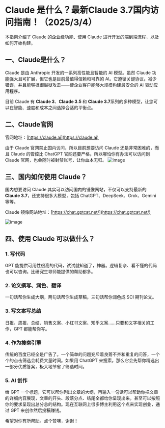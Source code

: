 # Claude 是什么？最新Claude 3.7国内访问指南！（2025/3/4）

本指南介绍了 Claude 的企业级功能、使用 Claude 进行开发的端到端流程，以及如何开始构建。

## 一、Claude是什么？
Claude 是由 Anthropic 开发的一系列高性能且智能的 AI 模型。虽然 Claude 功能强大且可扩展，但它也是目前最值得信赖和可靠的 AI。它遵循关键协议，减少错误，并且能够抵御越狱攻击——使企业客户能够大规模构建最安全的 AI 驱动应用程序。

目前 Claude 有 **Claude 3**、**Claude 3.5** 和 **Claude 3.7**系列的多种模型，让您可以在智能、速度和成本之间选择合适的平衡点。

## 二、Claude官网
官网地址：[https://claude.ai](https://claude.ai)

由于 Claude 官网禁止国内访问，所以目前想要访问 Claude 还是非常困难的，而且 Claude 的管控比 ChatGPT 官网还要严格，所以哪怕你有办法可以访问到 Claude 官网，也会随时被封禁账号，让你血本无归。
![image](https://github.com/user-attachments/assets/3c50d4f0-9aac-4f28-b359-23cbdd67b8f2)


## 三、国内如何使用 Claude？
国内想要访问 Claude 其实可以访问国内的镜像网站，不仅可以支持最新的 **Claude 3.7**，还支持很多大模型，包括 ChatGPT、DeepSeek、Grok、Gemini 等等。

Claude 镜像网站地址：[https://chat.gptcat.net/](https://chat.gptcat.net/)

![image](https://github.com/user-attachments/assets/119c6953-d2be-415f-8401-4cece5756b16)


## 四、使用 Claude 可以做什么？
### 1. 写代码
GPT 能提供可用性很高的代码，试试就知道了，神器。逻辑复杂、看不懂的代码也可以咨询。比研究生导师能提供的帮助都多。

### 2. 论文撰写、润色、翻译
一句话帮你生成大纲，两句话帮你生成草稿，三句话帮你润色成 SCI 期刊论文。

### 3. 写文案写总结
日报、周报、总结、销售文案、小红书文案、知乎文案……只要和文字相关的工作，GPT 都能帮你写。

### 4. 作为搜索引擎
传统的百度已经全是广告了。一个简单的问题充斥着良莠不齐和重复的问答，一个个的点击筛选会耗费大量时间。如果用 ChatGPT 来搜索，那么它会先帮你精选出一部分优质答案，极大地节省了筛选时间。

### 5. AI 创作
给 GPT 一个标题，它可以帮你列出文章的大纲，再输入一句话可以帮助你把文章的详细内容展现，文章的开头、段落分点、结尾全都给你呈现出来，甚至可以按照你的要求呈现出总分总的结构。现在互联网上很多博主利用这个点来实现创业，通过 GPT 来创作然后投稿赚钱。

希望对你有所帮助。点个赞噢，谢谢！
